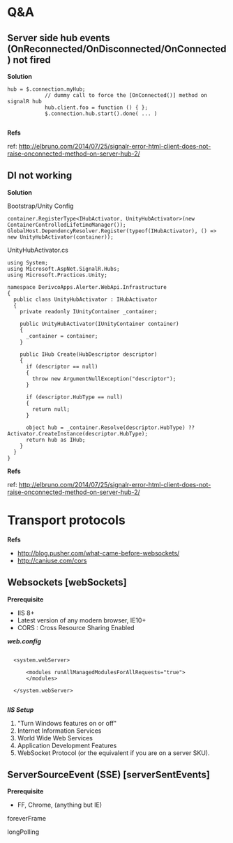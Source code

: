Q&A
===

Server side hub events (OnReconnected/OnDisconnected/OnConnected) not fired
---------------------------------------------------------------------------

**Solution**

```
hub = $.connection.myHub;
            // dummy call to force the [OnConnected()] method on signalR hub
            hub.client.foo = function () { };
            $.connection.hub.start().done( ... )
            
```
**Refs**

ref: http://elbruno.com/2014/07/25/signalr-error-html-client-does-not-raise-onconnected-method-on-server-hub-2/


DI not working
--------------

**Solution**



Bootstrap/Unity Config

```
container.RegisterType<IHubActivator, UnityHubActivator>(new ContainerControlledLifetimeManager());
GlobalHost.DependencyResolver.Register(typeof(IHubActivator), () => new UnityHubActivator(container));
```

UnityHubActivator.cs
```
using System;
using Microsoft.AspNet.SignalR.Hubs;
using Microsoft.Practices.Unity;

namespace DerivcoApps.Alerter.WebApi.Infrastructure
{
  public class UnityHubActivator : IHubActivator
  {
    private readonly IUnityContainer _container;

    public UnityHubActivator(IUnityContainer container)
    {
      _container = container;
    }

    public IHub Create(HubDescriptor descriptor)
    {
      if (descriptor == null)
      {
        throw new ArgumentNullException("descriptor");
      }

      if (descriptor.HubType == null)
      {
        return null;
      }

      object hub = _container.Resolve(descriptor.HubType) ?? Activator.CreateInstance(descriptor.HubType);
      return hub as IHub;
    }
  }
}
```





**Refs**

ref: http://elbruno.com/2014/07/25/signalr-error-html-client-does-not-raise-onconnected-method-on-server-hub-2/




Transport protocols
===================

**Refs**

- http://blog.pusher.com/what-came-before-websockets/
- http://caniuse.com/cors


Websockets [webSockets]
-----------------------

**Prerequisite**

- IIS 8+
- Latest version of any modern browser, IE10+
- CORS : Cross Resource Sharing Enabled

***web.config***

```

  <system.webServer>

      <modules runAllManagedModulesForAllRequests="true">
      </modules>
    
  </system.webServer>
  
```

***IIS Setup***


1. "Turn Windows features on or off" 
2. Internet Information Services
3. World Wide Web Services
4. Application Development Features
5. WebSocket Protocol (or the equivalent if you are on a server SKU).


ServerSourceEvent (SSE) [serverSentEvents]
------------------------------------------

**Prerequisite**

- FF, Chrome, (anything but IE)





foreverFrame


longPolling
